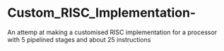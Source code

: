# Custom_RISC_Implementation-
An attemp at making a customised RISC implementation for a processor with 5 pipelined stages and about 25 instructions
